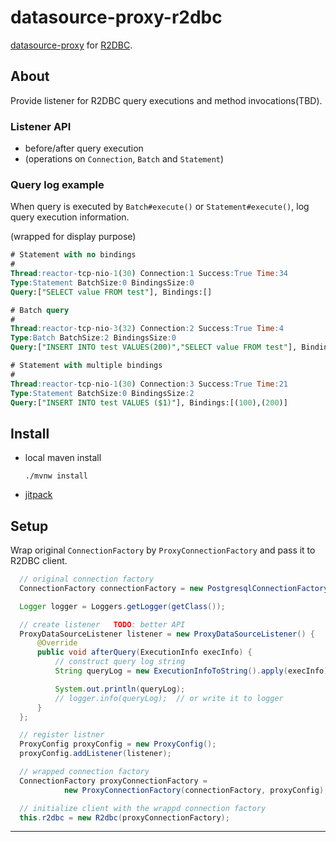 # datasource-proxy-r2dbc

[datasource-proxy][datasource-proxy] for [R2DBC][r2dbc-spi].

## About

Provide listener for R2DBC query executions and method invocations(TBD).

### Listener API

- before/after query execution
- (operations on `Connection`, `Batch` and `Statement`) 

### Query log example

When query is executed by `Batch#execute()` or `Statement#execute()`, log query execution
information.

(wrapped for display purpose)
```sql
# Statement with no bindings
# 
Thread:reactor-tcp-nio-1(30) Connection:1 Success:True Time:34
Type:Statement BatchSize:0 BindingsSize:0 
Query:["SELECT value FROM test"], Bindings:[]

# Batch query
#
Thread:reactor-tcp-nio-3(32) Connection:2 Success:True Time:4
Type:Batch BatchSize:2 BindingsSize:0
Query:["INSERT INTO test VALUES(200)","SELECT value FROM test"], Bindings:[]

# Statement with multiple bindings
#
Thread:reactor-tcp-nio-1(30) Connection:3 Success:True Time:21
Type:Statement BatchSize:0 BindingsSize:2
Query:["INSERT INTO test VALUES ($1)"], Bindings:[(100),(200)]
```


## Install

- local maven install
  ```shell
  ./mvnw install
  ```

- [jitpack][jitpack]


## Setup

Wrap original `ConnectionFactory` by `ProxyConnectionFactory` and pass it to R2DBC client.

```java
  // original connection factory
  ConnectionFactory connectionFactory = new PostgresqlConnectionFactory(this.configuration);

  Logger logger = Loggers.getLogger(getClass());

  // create listener   TODO: better API
  ProxyDataSourceListener listener = new ProxyDataSourceListener() {
      @Override
      public void afterQuery(ExecutionInfo execInfo) {
          // construct query log string
          String queryLog = new ExecutionInfoToString().apply(execInfo);

          System.out.println(queryLog);
          // logger.info(queryLog);  // or write it to logger
      }
  };

  // register listner
  ProxyConfig proxyConfig = new ProxyConfig();
  proxyConfig.addListener(listener);

  // wrapped connection factory
  ConnectionFactory proxyConnectionFactory =
            new ProxyConnectionFactory(connectionFactory, proxyConfig);

  // initialize client with the wrappd connection factory
  this.r2dbc = new R2dbc(proxyConnectionFactory);
```

----

[datasource-proxy]: https://github.com/ttddyy/datasource-proxy
[jitpack]: https://jitpack.io/#ttddyy/datasource-proxy-r2dbc/
[r2dbc-spi]: https://github.com/r2dbc/r2dbc-spi 

